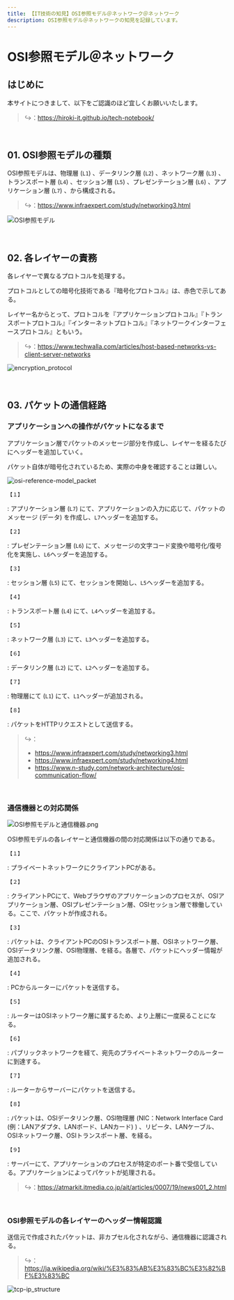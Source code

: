 ```yaml
---
title: 【IT技術の知見】OSI参照モデル＠ネットワーク＠ネットワーク
description: OSI参照モデル＠ネットワークの知見を記録しています。
---
```


# OSI参照モデル＠ネットワーク

## はじめに

本サイトにつきまして、以下をご認識のほど宜しくお願いいたします。

> ↪️：https://hiroki-it.github.io/tech-notebook/

<br>

## 01. OSI参照モデルの種類

OSI参照モデルは、物理層 (`L1`) 、データリンク層 (`L2`) 、ネットワーク層 (`L3`) 、トランスポート層 (`L4`) 、セッション層 (`L5`) 、プレゼンテーション層 (`L6`) 、アプリケーション層 (`L7`) 、から構成される。

> ↪️：https://www.infraexpert.com/study/networking3.html

![OSI参照モデル](https://raw.githubusercontent.com/hiroki-it/tech-notebook-images/master/images/OSI参照モデル.png)

<br>

## 02. 各レイヤーの責務

各レイヤーで異なるプロトコルを処理する。

プロトコルとしての暗号化技術である『暗号化プロトコル』は、赤色で示してある。

レイヤー名からとって、プロトコルを『アプリケーションプロトコル』『トランスポートプロトコル』『インターネットプロトコル』『ネットワークインターフェースプロトコル』ともいう。

> ↪️：https://www.techwalla.com/articles/host-based-networks-vs-client-server-networks

![encryption_protocol](https://raw.githubusercontent.com/hiroki-it/tech-notebook-images/master/images/encryption_protocol.png)

<br>

## 03. パケットの通信経路

### アプリケーションへの操作がパケットになるまで

アプリケーション層でパケットのメッセージ部分を作成し、レイヤーを経るたびにヘッダーを追加していく。

パケット自体が暗号化されているため、実際の中身を確認することは難しい。

![osi-reference-model_packet](https://raw.githubusercontent.com/hiroki-it/tech-notebook-images/master/images/osi-reference-model_packet.png)

`【１】`

: アプリケーション層 (`L7`) にて、アプリケーションの入力に応じて、パケットのメッセージ (データ) を作成し、`L7`ヘッダーを追加する。

`【２】`

: プレゼンテーション層 (`L6`) にて、メッセージの文字コード変換や暗号化/復号化を実施し、`L6`ヘッダーを追加する。

`【３】`

: セッション層 (`L5`) にて、セッションを開始し、`L5`ヘッダーを追加する。

`【４】`

: トランスポート層 (`L4`) にて、`L4`ヘッダーを追加する。

`【５】`

: ネットワーク層 (`L3`) にて、`L3`ヘッダーを追加する。

`【６】`

: データリンク層 (`L2`) にて、`L2`ヘッダーを追加する。

`【７】`

: 物理層にて (`L1`) にて、`L1`ヘッダーが追加される。

`【８】`

: パケットをHTTPリクエストとして送信する。

> ↪️：
>
> - https://www.infraexpert.com/study/networking3.html
> - https://www.infraexpert.com/study/networking4.html
> - https://www.n-study.com/network-architecture/osi-communication-flow/

<br>

### 通信機器との対応関係

![OSI参照モデルと通信機器.png](https://raw.githubusercontent.com/hiroki-it/tech-notebook-images/master/images/OSI参照モデルと通信機器.jpg)

OSI参照モデルの各レイヤーと通信機器の間の対応関係は以下の通りである。

`【１】`

: プライベートネットワークにクライアントPCがある。

`【２】`

: クライアントPCにて、Webブラウザのアプリケーションのプロセスが、OSIアプリケーション層、OSIプレゼンテーション層、OSIセッション層で稼働している。ここで、パケットが作成される。

`【３】`

: パケットは、クライアントPCのOSIトランスポート層、OSIネットワーク層、OSIデータリンク層、OSI物理層、を経る。各層で、パケットにヘッダー情報が追加される。

`【４】`

: PCからルーターにパケットを送信する。

`【５】`

: ルーターはOSIネットワーク層に属するため、より上層に一度戻ることになる。

`【６】`

: パブリックネットワークを経て、宛先のプライベートネットワークのルーターに到達する。

`【７】`

: ルーターからサーバーにパケットを送信する。

`【８】`

: パケットは、OSIデータリンク層、OSI物理層 (NIC：Network Interface Card (例：LANアダプタ、LANボード、LANカード) ) 、リピータ、LANケーブル、OSIネットワーク層、OSIトランスポート層、を経る。

`【９】`

: サーバーにて、アプリケーションのプロセスが特定のポート番で受信している。アプリケーションによってパケットが処理される。

> ↪️：https://atmarkit.itmedia.co.jp/ait/articles/0007/19/news001_2.html

<br>

### OSI参照モデルの各レイヤーのヘッダー情報認識

送信元で作成されたパケットは、非カプセル化されながら、通信機器に認識される。

> ↪️：https://ja.wikipedia.org/wiki/%E3%83%AB%E3%83%BC%E3%82%BF%E3%83%BC

![tcp-ip_structure](https://raw.githubusercontent.com/hiroki-it/tech-notebook-images/master/images/tcp-ip_structure.png)

<br>

